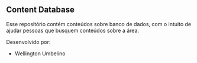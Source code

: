 ## Content Database

Esse repositório contém conteúdos sobre banco de dados, com o intuito de ajudar pessoas que busquem conteúdos sobre a área.

Desenvolvido por:
* Wellington Umbelino
